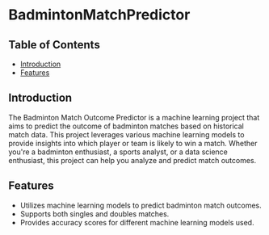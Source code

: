 # BadmintonMatchPredictor

## Table of Contents

- [Introduction](#introduction)
- [Features](#features)

## Introduction

The Badminton Match Outcome Predictor is a machine learning project that aims to predict the outcome of badminton matches based on historical match data. This project leverages various machine learning models to provide insights into which player or team is likely to win a match. Whether you're a badminton enthusiast, a sports analyst, or a data science enthusiast, this project can help you analyze and predict match outcomes.

## Features

- Utilizes machine learning models to predict badminton match outcomes.
- Supports both singles and doubles matches.
- Provides accuracy scores for different machine learning models used.
